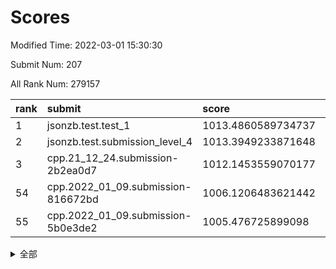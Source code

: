 # Scores

Modified Time: 2022-03-01 15:30:30

Submit Num: 207

All Rank Num: 279157

| rank |               submit               |       score        |       sigma        | pk_num |
| :--- | :--------------------------------- | :----------------- | :----------------- | :----- |
| 1    | jsonzb.test.test_1                 | 1013.4860589734737 | 0.8011898189618354 | 5389   |
| 2    | jsonzb.test.submission_level_4     | 1013.3949233871648 | 0.8158592231827713 | 5391   |
| 3    | cpp.21_12_24.submission-2b2ea0d7   | 1012.1453559070177 | 0.7809092238180759 | 5395   |
| 54   | cpp.2022_01_09.submission-816672bd | 1006.1206483621442 | 0.7141320001365618 | 5391   |
| 55   | cpp.2022_01_09.submission-5b0e3de2 | 1005.476725899098  | 0.7185279701900424 | 5395   |


<details>
<summary>全部</summary>

| rank |                 submit                 |       score        |       sigma        | pk_num |
| :--- | :------------------------------------- | :----------------- | :----------------- | :----- |
| 1    | jsonzb.test.test_1                     | 1013.4860589734737 | 0.8011898189618354 | 5389   |
| 2    | jsonzb.test.submission_level_4         | 1013.3949233871648 | 0.8158592231827713 | 5391   |
| 3    | cpp.21_12_24.submission-2b2ea0d7       | 1012.1453559070177 | 0.7809092238180759 | 5395   |
| 4    | gobigger.level_3.submission_level_3_29 | 1011.9048564123517 | 0.7870936558020631 | 5398   |
| 5    | gobigger.level_3.submission_level_3_1  | 1011.4076360766363 | 0.7518860780965952 | 5395   |
| 6    | gobigger.level_3.submission_level_3_25 | 1011.403278881207  | 0.7722025365623274 | 5398   |
| 7    | gobigger.level_3.submission_level_3_2  | 1011.3882148263178 | 0.7742351160888511 | 5394   |
| 8    | gobigger.level_3.submission_level_3_10 | 1011.2694528395521 | 0.775761510684248  | 5395   |
| 9    | gobigger.level_3.submission_level_3_4  | 1011.0386592014042 | 0.754757944151108  | 5392   |
| 10   | gobigger.level_3.submission_level_3_38 | 1011.0171752141857 | 0.7730873355494012 | 5395   |
| 11   | gobigger.level_3.submission_level_3_5  | 1011.0097067620991 | 0.7533413191193858 | 5396   |
| 12   | gobigger.level_3.submission_level_3_27 | 1010.9762887067337 | 0.7691326352568324 | 5393   |
| 13   | gobigger.level_3.submission_level_3_13 | 1010.9721884796812 | 0.7662277957179896 | 5395   |
| 14   | gobigger.level_3.submission_level_3_28 | 1010.9438637222167 | 0.7594777929875817 | 5390   |
| 15   | gobigger.level_3.submission_level_3_15 | 1010.8454193029479 | 0.7766318707262875 | 5397   |
| 16   | gobigger.level_3.submission_level_3_18 | 1010.6813379848609 | 0.7666527686979749 | 5394   |
| 17   | gobigger.level_3.submission_level_3_44 | 1010.6462972866855 | 0.765796541700594  | 5395   |
| 18   | gobigger.level_3.submission_level_3_12 | 1010.5787693543043 | 0.7519668506631992 | 5394   |
| 19   | gobigger.level_3.submission_level_3_33 | 1010.5287583032399 | 0.7690973957467917 | 5395   |
| 20   | gobigger.level_3.submission_level_3_46 | 1010.4326117739661 | 0.7447427321321003 | 5396   |
| 21   | gobigger.level_3.submission_level_3_23 | 1010.4118243626001 | 0.7471573338138424 | 5390   |
| 22   | gobigger.level_3.submission_level_3_48 | 1010.3253457779907 | 0.7846818697259891 | 5394   |
| 23   | gobigger.level_3.submission_level_3_14 | 1010.3200465353093 | 0.775516146934813  | 5397   |
| 24   | gobigger.level_3.submission_level_3_34 | 1010.2159546306815 | 0.7362456954195619 | 5391   |
| 25   | gobigger.level_3.submission_level_3_49 | 1010.1471565565122 | 0.7832846261248192 | 5393   |
| 26   | gobigger.level_3.submission_level_3_43 | 1010.1160453477763 | 0.7917913376108267 | 5394   |
| 27   | gobigger.level_3.submission_level_3_7  | 1010.0834208442806 | 0.739949732264196  | 5396   |
| 28   | gobigger.level_3.submission_level_3_40 | 1009.9743640744747 | 0.7744349303172288 | 5392   |
| 29   | gobigger.level_3.submission_level_3_47 | 1009.9666970326618 | 0.756118247321848  | 5391   |
| 30   | gobigger.level_3.submission_level_3_0  | 1009.9336313298357 | 0.7727691232801154 | 5395   |
| 31   | gobigger.level_3.submission_level_3_24 | 1009.9098808995634 | 0.7588619453907584 | 5393   |
| 32   | gobigger.level_3.submission_level_3_3  | 1009.9050523413625 | 0.7520043909469293 | 5398   |
| 33   | gobigger.level_3.submission_level_3_6  | 1009.8959361116592 | 0.7844240572928778 | 5398   |
| 34   | gobigger.level_3.submission_level_3_37 | 1009.8720874908595 | 0.7497666863380905 | 5393   |
| 35   | gobigger.level_3.submission_level_3_31 | 1009.8504686510855 | 0.7321491744306696 | 5395   |
| 36   | gobigger.level_3.submission_level_3_36 | 1009.7447270246895 | 0.7573514101286517 | 5392   |
| 37   | gobigger.level_3.submission_level_3_16 | 1009.7309590103115 | 0.7534670409000165 | 5395   |
| 38   | gobigger.level_3.submission_level_3_35 | 1009.6889686458725 | 0.7494860773420485 | 5395   |
| 39   | gobigger.level_3.submission_level_3_42 | 1009.6510638343681 | 0.7647482201926592 | 5393   |
| 40   | gobigger.level_3.submission_level_3_41 | 1009.5131260025566 | 0.7386980961152735 | 5390   |
| 41   | gobigger.level_3.submission_level_3_32 | 1009.5053293729142 | 0.7570796554812923 | 5397   |
| 42   | gobigger.level_3.submission_level_3_21 | 1009.4782922434468 | 0.7574736002251288 | 5401   |
| 43   | gobigger.level_3.submission_level_3_45 | 1009.3526475138691 | 0.7555069297761065 | 5394   |
| 44   | gobigger.level_3.submission_level_3_9  | 1009.3296011723359 | 0.7501678630421661 | 5394   |
| 45   | gobigger.level_3.submission_level_3_30 | 1009.2676454415815 | 0.7439762194344507 | 5393   |
| 46   | gobigger.level_3.submission_level_3_17 | 1009.2128486244967 | 0.7490548849170146 | 5394   |
| 47   | gobigger.level_3.submission_level_3_39 | 1009.1465954185192 | 0.7355149841492035 | 5397   |
| 48   | gobigger.level_3.submission_level_3_8  | 1008.904566674472  | 0.7426577163903475 | 5391   |
| 49   | gobigger.level_3.submission_level_3_26 | 1008.8872856439668 | 0.7244904728164105 | 5394   |
| 50   | gobigger.level_3.submission_level_3_22 | 1008.8817527185076 | 0.7425113774175931 | 5391   |
| 51   | gobigger.level_3.submission_level_3_20 | 1008.8017417871066 | 0.7327795958115179 | 5395   |
| 52   | gobigger.level_3.submission_level_3_11 | 1008.5022604009488 | 0.7715517507397774 | 5390   |
| 53   | gobigger.level_3.submission_level_3_19 | 1008.3131783305977 | 0.7434165338363934 | 5394   |
| 54   | cpp.2022_01_09.submission-816672bd     | 1006.1206483621442 | 0.7141320001365618 | 5391   |
| 55   | cpp.2022_01_09.submission-5b0e3de2     | 1005.476725899098  | 0.7185279701900424 | 5395   |
| 56   | gobigger.level_1.submission_level_1_43 | 1005.4336241125841 | 0.7231770798847774 | 5397   |
| 57   | gobigger.level_1.submission_level_1_17 | 1005.2499978789156 | 0.7112074349174289 | 5399   |
| 58   | gobigger.level_1.submission_level_1_5  | 1004.8250883763126 | 0.7312153236351029 | 5392   |
| 59   | gobigger.level_1.submission_level_1_7  | 1004.7599854829409 | 0.7257059779828332 | 5393   |
| 60   | gobigger.level_1.submission_level_1_8  | 1004.3815504306299 | 0.7196946010566097 | 5395   |
| 61   | gobigger.level_1.submission_level_1_14 | 1004.3299550168583 | 0.722738716787863  | 5398   |
| 62   | gobigger.level_1.submission_level_1_49 | 1004.1210742078001 | 0.7189377034709722 | 5395   |
| 63   | gobigger.level_1.submission_level_1_47 | 1004.0397874439839 | 0.7269055745686385 | 5397   |
| 64   | gobigger.level_1.submission_level_1_33 | 1004.020147732309  | 0.728329365436519  | 5390   |
| 65   | gobigger.level_1.submission_level_1_19 | 1003.977700044814  | 0.7149362304762126 | 5395   |
| 66   | gobigger.level_1.submission_level_1_39 | 1003.9413804712368 | 0.7216456306267403 | 5393   |
| 67   | gobigger.level_1.submission_level_1_30 | 1003.8741724721548 | 0.7148842391936193 | 5393   |
| 68   | gobigger.level_1.submission_level_1_31 | 1003.8219167960989 | 0.7127224774972395 | 5396   |
| 69   | gobigger.level_1.submission_level_1_37 | 1003.8206837650256 | 0.7240189528431763 | 5390   |
| 70   | gobigger.level_1.submission_level_1_24 | 1003.790426216802  | 0.7295702534163033 | 5398   |
| 71   | gobigger.level_1.submission_level_1_48 | 1003.7358226565412 | 0.7290801867781321 | 5394   |
| 72   | gobigger.level_1.submission_level_1_18 | 1003.7319508312697 | 0.7134851683040925 | 5396   |
| 73   | gobigger.level_1.submission_level_1_16 | 1003.7048925294798 | 0.7212681441885708 | 5397   |
| 74   | gobigger.level_1.submission_level_1_20 | 1003.6857377198068 | 0.7248306635289136 | 5399   |
| 75   | gobigger.level_1.submission_level_1_11 | 1003.6313032045064 | 0.7222039764678105 | 5394   |
| 76   | gobigger.level_1.submission_level_1_9  | 1003.5651765950935 | 0.7200031163493162 | 5392   |
| 77   | gobigger.level_1.submission_level_1_13 | 1003.4776542796654 | 0.7148779707148765 | 5393   |
| 78   | gobigger.level_1.submission_level_1_35 | 1003.4560117427563 | 0.7246103243069432 | 5392   |
| 79   | gobigger.level_1.submission_level_1_12 | 1003.4298878863884 | 0.7125495919126524 | 5395   |
| 80   | gobigger.level_1.submission_level_1_32 | 1003.3841209449215 | 0.7304435063139566 | 5392   |
| 81   | gobigger.level_1.submission_level_1_36 | 1003.3724996564813 | 0.7156499233993593 | 5399   |
| 82   | gobigger.level_1.submission_level_1_29 | 1003.3271315659711 | 0.7093354360296911 | 5398   |
| 83   | gobigger.level_1.submission_level_1_1  | 1003.3120262914947 | 0.7231506389939523 | 5396   |
| 84   | gobigger.level_1.submission_level_1_25 | 1003.279786727656  | 0.7289188517377181 | 5400   |
| 85   | gobigger.level_1.submission_level_1_6  | 1003.2744793495289 | 0.7115148685050021 | 5393   |
| 86   | gobigger.level_1.submission_level_1_41 | 1003.2540482347354 | 0.7195025913845725 | 5398   |
| 87   | gobigger.level_1.submission_level_1_28 | 1003.2230503229922 | 0.7128854299166886 | 5392   |
| 88   | gobigger.level_1.submission_level_1_27 | 1003.092077278015  | 0.7271404907343106 | 5397   |
| 89   | gobigger.level_1.submission_level_1_44 | 1003.078676239817  | 0.7085278618396579 | 5395   |
| 90   | gobigger.level_1.submission_level_1_15 | 1002.9069222186351 | 0.7194773191672486 | 5395   |
| 91   | gobigger.level_1.submission_level_1_26 | 1002.8816493027531 | 0.7053706941192526 | 5395   |
| 92   | gobigger.level_1.submission_level_1_21 | 1002.8508936227148 | 0.7262066997698865 | 5395   |
| 93   | gobigger.level_1.submission_level_1_0  | 1002.8034205236766 | 0.7265440073143321 | 5398   |
| 94   | gobigger.level_1.submission_level_1_46 | 1002.7997350846917 | 0.7186684498411536 | 5399   |
| 95   | gobigger.level_1.submission_level_1_22 | 1002.7905155756422 | 0.717760512024934  | 5389   |
| 96   | gobigger.level_1.submission_level_1_2  | 1002.7253829885941 | 0.72362407864854   | 5397   |
| 97   | gobigger.level_1.submission_level_1_38 | 1002.7002377716949 | 0.7260908285173431 | 5397   |
| 98   | gobigger.level_1.submission_level_1_3  | 1002.6599429622928 | 0.7184800188342948 | 5397   |
| 99   | gobigger.level_1.submission_level_1_4  | 1002.5802661592197 | 0.7257070359637927 | 5396   |
| 100  | gobigger.level_1.submission_level_1_34 | 1002.5696935788542 | 0.7202059932684476 | 5395   |
| 101  | gobigger.level_1.submission_level_1_42 | 1002.5447351442601 | 0.724765432214868  | 5391   |
| 102  | gobigger.level_1.submission_level_1_10 | 1002.538879787373  | 0.7083223491949575 | 5396   |
| 103  | gobigger.level_1.submission_level_1_45 | 1002.0766156054344 | 0.7237200133064351 | 5399   |
| 104  | gobigger.level_1.submission_level_1_23 | 1001.8043150294916 | 0.7029758722861829 | 5396   |
| 105  | gobigger.level_1.submission_level_1_40 | 1001.5578194101927 | 0.7161900275418991 | 5396   |
| 106  | gobigger.random.submission_random_19   | 997.2891825115778  | 0.7129614294213913 | 5392   |
| 107  | gobigger.random.submission_random_37   | 996.9086723731037  | 0.7042970311797141 | 5397   |
| 108  | gobigger.random.submission_random_39   | 996.753876975937   | 0.7044970906077942 | 5401   |
| 109  | gobigger.random.submission_random_30   | 996.5590897105757  | 0.7172158340688306 | 5394   |
| 110  | gobigger.random.submission_random_1    | 996.4863350114542  | 0.7044262537152537 | 5395   |
| 111  | gobigger.random.submission_random_0    | 996.4806282038119  | 0.7171228130636784 | 5395   |
| 112  | gobigger.random.submission_random_20   | 996.4013128346229  | 0.7224735067686249 | 5395   |
| 113  | gobigger.random.submission_random_24   | 996.3883797270921  | 0.7113093984794332 | 5399   |
| 114  | gobigger.random.submission_random_47   | 996.3699522460618  | 0.7280470454665092 | 5395   |
| 115  | gobigger.random.submission_random_48   | 996.3447255895098  | 0.7063892174728335 | 5394   |
| 116  | gobigger.random.submission_random_38   | 996.3365771672744  | 0.7267680923428335 | 5394   |
| 117  | gobigger.random.submission_random_27   | 996.3143142041625  | 0.7105024824639758 | 5394   |
| 118  | gobigger.random.submission_random_35   | 996.2877738786354  | 0.7103530577709535 | 5392   |
| 119  | gobigger.random.submission_random_13   | 996.245738428256   | 0.7138930648125607 | 5393   |
| 120  | gobigger.random.submission_random_33   | 996.1554104809896  | 0.7125001687563606 | 5392   |
| 121  | gobigger.random.submission_random_34   | 996.1402664927623  | 0.716136520734745  | 5389   |
| 122  | gobigger.random.submission_random_42   | 996.0154379851215  | 0.7077915495927193 | 5399   |
| 123  | gobigger.random.submission_random_12   | 996.0032979607037  | 0.7096030881753336 | 5392   |
| 124  | gobigger.random.submission_random_9    | 995.9669503755695  | 0.7142554935306439 | 5395   |
| 125  | gobigger.random.submission_random_5    | 995.9519562998386  | 0.7010515132192249 | 5388   |
| 126  | gobigger.random.submission_random_22   | 995.9420440935547  | 0.7109292785008612 | 5394   |
| 127  | gobigger.random.submission_random_45   | 995.879054056189   | 0.6992496467597427 | 5394   |
| 128  | gobigger.random.submission_random_44   | 995.875016731133   | 0.7032105517304168 | 5394   |
| 129  | gobigger.random.submission_random_40   | 995.8670662929385  | 0.7263281469972149 | 5399   |
| 130  | gobigger.random.submission_random_25   | 995.8524254187901  | 0.7132726318908831 | 5402   |
| 131  | gobigger.random.submission_random_31   | 995.842315815985   | 0.7187696845449296 | 5396   |
| 132  | gobigger.random.submission_random_41   | 995.8240859824965  | 0.7033127899258276 | 5391   |
| 133  | gobigger.random.submission_random_49   | 995.8217737657228  | 0.6998061174576354 | 5392   |
| 134  | gobigger.random.submission_random_18   | 995.8215509667621  | 0.7099899897779351 | 5394   |
| 135  | gobigger.random.submission_random_46   | 995.803123404806   | 0.7214084312848975 | 5393   |
| 136  | gobigger.random.submission_random_4    | 995.7959794781423  | 0.7259472702127914 | 5389   |
| 137  | gobigger.random.submission_random_2    | 995.7926525532923  | 0.7229307254711841 | 5394   |
| 138  | gobigger.random.submission_random_10   | 995.7599032581226  | 0.714516059092926  | 5393   |
| 139  | gobigger.random.submission_random_29   | 995.6974928647468  | 0.7111974542692052 | 5390   |
| 140  | gobigger.random.submission_random_43   | 995.6896698593417  | 0.7197203449985314 | 5392   |
| 141  | gobigger.random.submission_random_15   | 995.6876373579062  | 0.7098958470595218 | 5399   |
| 142  | gobigger.random.submission_random_28   | 995.5688898269802  | 0.7291105135569059 | 5398   |
| 143  | gobigger.random.submission_random_23   | 995.5400709057303  | 0.7226672912525585 | 5391   |
| 144  | gobigger.random.submission_random_16   | 995.4834111380554  | 0.704106877730116  | 5394   |
| 145  | gobigger.random.submission_random_11   | 995.4662606784574  | 0.7128682766622058 | 5396   |
| 146  | gobigger.random.submission_random_26   | 995.4003643276484  | 0.710898773715724  | 5390   |
| 147  | gobigger.random.submission_random_36   | 995.334478280841   | 0.7013485122036771 | 5398   |
| 148  | gobigger.random.submission_random_32   | 995.1214487224152  | 0.7121412800946719 | 5393   |
| 149  | gobigger.random.submission_random_21   | 995.0447460577125  | 0.7185425632019796 | 5394   |
| 150  | gobigger.random.submission_random_7    | 994.9900238487729  | 0.7235038316393408 | 5394   |
| 151  | gobigger.random.submission_random_14   | 994.8260465163398  | 0.7087470144206104 | 5393   |
| 152  | gobigger.random.submission_random_3    | 994.6249470332987  | 0.6994513942563885 | 5395   |
| 153  | gobigger.random.submission_random_6    | 994.528629679181   | 0.7124538636795331 | 5400   |
| 154  | gobigger.random.submission_random_8    | 994.5235709825768  | 0.7172562550721115 | 5389   |
| 155  | gobigger.random.submission_random_17   | 994.2698404373397  | 0.703865707191481  | 5397   |
| 156  | gobigger.level_2.submission_level_2_37 | 993.4678195689568  | 0.7135741703245947 | 5389   |
| 157  | gobigger.level_2.submission_level_2_22 | 993.4257418367602  | 0.7353559941811172 | 5387   |
| 158  | gobigger.level_2.submission_level_2_31 | 993.3877518131908  | 0.734188753768584  | 5393   |
| 159  | gobigger.level_2.submission_level_2_3  | 993.2095412873763  | 0.725527626864588  | 5395   |
| 160  | gobigger.level_2.submission_level_2_5  | 993.1225922590579  | 0.7277956644872218 | 5392   |
| 161  | gobigger.level_2.submission_level_2_6  | 993.0910909573308  | 0.7576511086432124 | 5398   |
| 162  | gobigger.level_2.submission_level_2_21 | 993.064542971457   | 0.7345750057574929 | 5390   |
| 163  | gobigger.level_2.submission_level_2_7  | 993.0644464302374  | 0.741838353244451  | 5398   |
| 164  | gobigger.level_2.submission_level_2_20 | 993.0434128848207  | 0.7264039233182765 | 5397   |
| 165  | gobigger.level_2.submission_level_2_28 | 992.9741070480134  | 0.73922873191434   | 5396   |
| 166  | gobigger.level_2.submission_level_2_11 | 992.9025038306689  | 0.7323263534132348 | 5396   |
| 167  | gobigger.level_2.submission_level_2_15 | 992.8771947781738  | 0.7361271247167535 | 5394   |
| 168  | gobigger.level_2.submission_level_2_25 | 992.786937643284   | 0.7425047626951239 | 5392   |
| 169  | gobigger.level_2.submission_level_2_2  | 992.700542742993   | 0.7502063375624519 | 5390   |
| 170  | gobigger.level_2.submission_level_2_44 | 992.6447579557807  | 0.738182124024652  | 5392   |
| 171  | gobigger.level_2.submission_level_2_40 | 992.5131427330745  | 0.7299578735555828 | 5393   |
| 172  | gobigger.level_2.submission_level_2_36 | 992.5035297300225  | 0.7528261960999362 | 5394   |
| 173  | gobigger.level_2.submission_level_2_14 | 992.4760309756118  | 0.7440911763835298 | 5396   |
| 174  | gobigger.level_2.submission_level_2_30 | 992.4224670554762  | 0.7585706525006736 | 5396   |
| 175  | gobigger.level_2.submission_level_2_10 | 992.3759404250641  | 0.7398232797508    | 5393   |
| 176  | gobigger.level_2.submission_level_2_4  | 992.308506519255   | 0.7553625045533724 | 5393   |
| 177  | gobigger.level_2.submission_level_2_23 | 992.1924315492879  | 0.7466250623720169 | 5396   |
| 178  | gobigger.level_2.submission_level_2_39 | 992.1890023380968  | 0.74840298857393   | 5397   |
| 179  | gobigger.level_2.submission_level_2_12 | 992.1308848463351  | 0.7626274202320599 | 5396   |
| 180  | gobigger.level_2.submission_level_2_49 | 991.9889569375893  | 0.7251201326233817 | 5396   |
| 181  | gobigger.level_2.submission_level_2_38 | 991.9101801652868  | 0.7483319671850669 | 5389   |
| 182  | gobigger.level_2.submission_level_2_33 | 991.8485401208192  | 0.7471868926213042 | 5393   |
| 183  | gobigger.level_2.submission_level_2_18 | 991.8047591175766  | 0.7659673512451575 | 5394   |
| 184  | gobigger.level_2.submission_level_2_27 | 991.7585555881639  | 0.7561506037695103 | 5394   |
| 185  | gobigger.level_2.submission_level_2_48 | 991.7148606572517  | 0.7489525111579395 | 5395   |
| 186  | gobigger.level_2.submission_level_2_43 | 991.6748224990856  | 0.7548802154643529 | 5393   |
| 187  | gobigger.level_2.submission_level_2_8  | 991.6151886992723  | 0.7523218483487492 | 5393   |
| 188  | gobigger.level_2.submission_level_2_46 | 991.6147015308394  | 0.7484905270239249 | 5390   |
| 189  | gobigger.level_2.submission_level_2_19 | 991.6115266954921  | 0.7664382896297944 | 5394   |
| 190  | gobigger.level_2.submission_level_2_34 | 991.5518908561982  | 0.7553131246178887 | 5387   |
| 191  | gobigger.level_2.submission_level_2_24 | 991.5442772593901  | 0.7528351660168826 | 5391   |
| 192  | gobigger.level_2.submission_level_2_16 | 991.5025815007418  | 0.7409147132806593 | 5390   |
| 193  | gobigger.level_2.submission_level_2_32 | 991.4110163028259  | 0.7621679301000887 | 5395   |
| 194  | gobigger.level_2.submission_level_2_0  | 991.3319130491367  | 0.746782174777158  | 5394   |
| 195  | gobigger.level_2.submission_level_2_9  | 991.2471683228372  | 0.7414120572108036 | 5398   |
| 196  | gobigger.level_2.submission_level_2_42 | 991.2362435602412  | 0.7553711157892753 | 5398   |
| 197  | gobigger.level_2.submission_level_2_35 | 991.1944786345198  | 0.7602941693635419 | 5390   |
| 198  | gobigger.level_2.submission_level_2_29 | 991.0333844331064  | 0.7622563417367227 | 5396   |
| 199  | gobigger.level_2.submission_level_2_41 | 990.8494876020096  | 0.7526639953920443 | 5399   |
| 200  | gobigger.level_2.submission_level_2_17 | 990.8460599372114  | 0.7511026960851854 | 5396   |
| 201  | gobigger.level_2.submission_level_2_26 | 990.63245281125    | 0.7595144681516685 | 5397   |
| 202  | gobigger.level_2.submission_level_2_1  | 990.3810695916667  | 0.7531309487361741 | 5393   |
| 203  | gobigger.level_2.submission_level_2_47 | 990.1470337229044  | 0.7672532454046529 | 5397   |
| 204  | gobigger.level_2.submission_level_2_13 | 990.060225413597   | 0.7738235764557575 | 5391   |
| 205  | gobigger.level_2.submission_level_2_45 | 989.0141809883767  | 0.7824470942085863 | 5395   |
| 206  | gobigger.none.submission_none_0        | 977.232541133797   | 1.3537668913450174 | 5394   |
| 207  | gobigger.none.submission_none_1        | 974.8673466176268  | 1.5698010426681814 | 5396   |

</details>